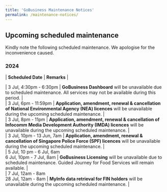 ```yaml
---
title: 'GoBusiness Maintenance Notices'
permalink: /maintenance-notices/
---
```


## Upcoming scheduled maintenance

Kindly note the following scheduled maintenance. We apologise for the inconvenience caused.

### 2024 

| **Scheduled Date** | **Remarks** |  


    
| 3 Jul, 4:30pm - 6:30pm | **GoBusiness Dashboard** will be unavailable due to scheduled maintenance. All services may not be available during this period. |      
| 3 Jul, 6pm - 11:59pm | **Application, amendment, renewal & cancellation of National Environmental Agency (NEA) licences** will be unavailable during the upcoming scheduled maintenance. |       
| 3 Jul, 8pm - 11pm | **Application, amendment, renewal & cancellation of Infocomm Media Development Authority (IMDA) licences** will be unavailable during the upcoming scheduled maintenance. |      
| 3 Jul, 10pm - 13 Jun, 7am | **Application, amendment, renewal & cancellation of Singapore Police Force (SPF) licences** will be unavailable during the upcoming scheduled maintenance. |      
| 5 Jul, 10 pm - 6 Jul, 6am<br>6 Jul, 10pm - 7 Jul, 8am | **GoBusiness Licensing** will be unavailable due to scheduled maintenance. Guided Journey for Food Services will remain available. |     
| 7 Jul, 12am - 8am<br>28 Jul, 12am - 8am | **MyInfo data retrieval for FIN holders** will be unavailable during the upcoming scheduled maintenance. |       


<script src="/jquery/jquery.min.js"></script> <script src="/jquery/resize-tables.js"></script>
